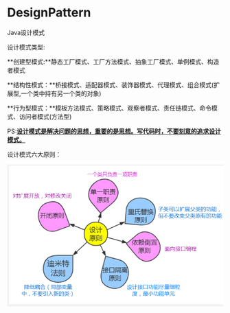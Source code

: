 # DesignPattern
Java设计模式

设计模式类型:

**创建型模式:**静态工厂模式、工厂方法模式、抽象工厂模式、单例模式、构造者模式

**结构性模式：**桥接模式、适配器模式、装饰器模式、代理模式、组合模式(扩展型,一个类中持有另一个类的对象)

**行为型模式：**模板方法模式、策略模式、观察者模式、责任链模式、命令模式、访问者模式(方法型)

PS:**<u>设计模式是解决问题的思想，重要的是思想。写代码时，不要刻意的追求设计模式。**</u>



设计模式六大原则：

![设计原则](./image/design_pattern_struct.jpg)